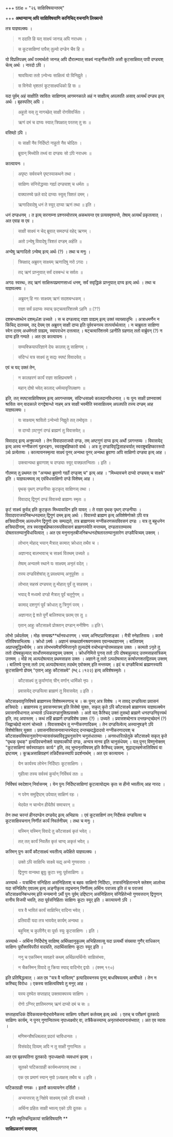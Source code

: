 +++
title = "२६ साक्षिविषयान्तरम्"

+++
**अथान्यान्य् अपि साक्षिविषयाणि कानिचिद् वचनानि लिख्यन्ते**

तत्र याज्ञवल्क्यः ।

> न ददाति हि यत् साक्ष्यं जानन्न् अपि नराधमः ।

> स कूटसाक्षिणां पापैस् तुल्यो दण्डेन चैव हि ॥

यो विप्रतिपन्नम् अर्थं परमार्थतो जानन्न् अपि दौरात्म्यात् साक्ष्यं नाङ्गीकरोति असौ कूटसाक्षिवत् पापी दण्ड्यश् चेत्य् अर्थः । नारदो ऽपि ।

> श्रावयित्वा ततो ऽन्येभ्यः साक्षित्वं यो विनिह्नुते ।

> स विनेयो भृशतरं कूटसाक्ष्यधिको हि सः ॥

यदा पूर्वम् अहं साक्षीति स्रावितः साक्षिणाम् आगमनकाले अहं न साक्षीत्य् अपलपति असाव् अत्यर्थं दण्ड्य इत्य् अर्थः । बृहस्पतिर् अपि ।

> अहूतो यस् तु नागच्छेत् साक्षी रोगविवर्जितः ।

> ऋणं दमं च दाप्यः स्यात् त्रिपक्षात् परतस् तु सः ॥

वसिष्ठो ऽपि ।

> यः साक्षी नैव निर्दिष्टो नाहूतो नैव चोदितः ।

> ब्रूयान् मिथ्येति तथ्यं वा दण्ड्यः सो ऽपि नराधमः ॥

कात्यायनः ।

> अपृष्टः सर्ववचने पृष्टस्याकथने तथा । 

> साक्षिणः संनिरोद्धव्याः गर्ह्या दण्ड्याश् च धर्मतः ॥

> वाक्पारुष्ये छले वादे दाप्याः स्युस् त्रिशतं दमम् ।

> ऋणादिवादेषु धनं ते स्युर् दाप्या ऋणं तथा ॥ इति ।

धनं दण्डधनम् । त इत्य् सरनाम्ना प्रश्नस्योत्तरम् अकथयन्त एव प्रत्यवमृश्यन्ते, तेषाम् अत्यर्थं प्रकृतत्वात् । अत एवाह स एव ।

> साक्षी साक्ष्यं न चेद् ब्रूयात् समदण्डं वहेद् ऋणम् ।

> अतो ऽन्येषु विवादेषु त्रिशतं दण्डम् अर्हति ॥

अन्येषु ऋणादितो ऽन्येष्व् इत्य् अर्थः (?) । तथा च मनुः ।

> त्रिपक्षाद् अब्रुवन् साक्ष्यम् ऋणादिषु नरो ऽगदः ।

> तद् ऋणं प्राप्नुयात् सर्वं दसबन्धं च सर्वतः ॥

अगदः स्वस्थः, तद् ऋणं साक्षिरूपप्रमाणसाध्यं धनम्, सर्वं सवृद्धिकं प्राप्नुयात् दाप्य इत्य् अर्थः । तथा च याज्ञवल्क्यः ।

> अब्रुवन् हि नरः साक्ष्यम् ऋणं सदशबन्धकम् ।

> राज्ञा सर्वं प्रदाप्यः स्याच् छट्चत्वारिंशत्तमे ऽहनि ॥ (??)

दशबन्धशब्धेन दशम्ॐश उच्यते । स च दण्डत्वाद् राज्ञा ग्राह्यम् इत्य् उक्तं व्याख्यातृभिः । अत्राधमर्णेन न किंचिद् दातव्यम्, तद् देयम् एव अब्रुवन् साक्षी दाप्य इति पूर्ववचनस्य तात्पर्यार्थत्वात् । न चाब्रुवता साक्षिणा स्वेन दत्तम् अधर्मणतो ग्राह्यम्, स्वापराधेन दत्तत्वात् । षट्चत्वारिंशत्तमे ऽहनीति ग्रहणात् ततो वार्ब्रुवन् (?) न दाप्य इति गम्यते । अत एव कात्यायनः ।

> सम्यक्क्रियापरिज्ञाने देयः कालस् तु साक्षिणम् ।

> संदिग्धं यत्र साक्ष्यं तु सद्यः स्पष्टं विवादयेत् ॥

एवं च यद् उक्तं तेन,

> न कालहरणं कार्यं राज्ञा साक्षिप्रभाषणे ।

> महान् दोषो भवेत् कालाद् धर्मव्यावृत्तिलक्षणः ॥ 

इति, तत् स्पष्टसाक्षिविषयम् इत्य् अवगन्तव्यम्, संदिग्धसाक्ष्ये कालदानविधानात् । यः पुनः साक्षी प्रश्नवाक्यं श्रावितः सन् वादकाले रागद्वेषान्धो नाहम् अत्र साक्षी भवमीति स्वसाक्षित्वम् अपलपति तस्य दण्डम् आह याज्ञवल्क्यः ।

> यः साक्ष्याम् श्रावितो ऽन्येभ्यो निह्नुते तत् तमोवृतः ।

> स दाप्यो ऽष्टगुणं दण्डं ब्राह्मणं तु विवासयेत् ॥

विवादाद् इत्य् अनुषज्यते । तेन विवादपराजयो दण्डः, तम् अष्टगुणं दाप्य इत्य् अर्थो ऽवगन्तव्यः । विवासयेद् इत्य् अस्य नग्नीकरणं गृहभङ्गः, स्वराष्ट्रबहिष्कारो वार्थः । अत्र तु दण्डाविवृद्धिसाहचर्यात् स्वराष्ट्रबहिष्काररूपो ऽर्थः प्रत्येतव्यः । कात्यायनस्मृत्या साक्ष्यं पुनर् अन्यथा पुनर् अन्यथा ब्रुवाणा अपि साक्षिणो दण्ड्या इत्य् आह ।

> उक्त्वान्यथा ब्रुवाणाश् च दण्ड्याः स्युर् वाक्छलान्विताः । इति ।

गौतमस् तु प्रथमत एव "अन्यथा ब्रुवाणो गर्ह्यो दण्ड्य्श् च" इत्य् आह । "मिथ्यावचने दाप्यो दण्ड्यस् च साक्ष्ये" इति । याज्ञवल्क्यस् त्व् एवंविधसाक्षिणो दण्डे विशेषम् आह ।

> पृथक् पृथग् दण्डनीयाः कूटकृत् साक्षिणस् तथा ।

> विवादाद् द्विगुणं दण्डं विवास्यो ब्राह्मणः स्मृतः ॥

कृटं साक्ष्यं कुर्वन्न् इति कूटकृतः मिथ्यावादिन इति यावत् । ते राज्ञा पृथक् पृथग् दण्डनीयाः । विवादपराजयनिबन्धनदमात् द्विगुणं दमम् इत्य् अर्थः । विवास्यो ब्राह्मण इत्य् अविशेषेणोक्ते ऽपि यत्र क्षत्रियादीनाम् अल्पधनेन द्विगुणो दमः सम्पद्यते, तत्र ब्राह्मणस्य नग्नीकरणरूपविवसनं दण्डः । यत्र तु बहुधनेन क्षत्रियादीनाम्, तत्र स्वराष्ट्रबहिष्काररूपविवासनं ब्राह्मणस्येति मन्तव्यम्, दण्डतारतम्यस्य दोषतारतम्यानुविधायित्वात् । अत एव मनुनानृतबीजनिबन्धनदोषतारतम्यानुसारेण दण्डवैचित्र्यम् उक्तम् ।

> लोभान् मोहाद् भयान् मैत्रात् कामात् क्रोधात् तथैव च ।

> अज्ञानाद् बालभावाच् च साक्ष्यं वितथम् उच्यते ॥

> तेषाम् अन्यतमे स्थाने यः साक्ष्यम् अनृतं वदेत् ।

> तस्य दण्डविशेषांस् तु प्रवक्ष्याम्य् अनुपूर्वशः ॥

> लोभात् सहस्रं दण्ड्यस् तु मोहात् पूर्वं तु साहसम् ।

> भयाद् वै मध्यमो दण्डो मैत्रात् पूर्वं चतुर्गुणम् ॥

> कामाद् दशगुणं पूर्वं क्रोधात् तु त्रिगुणं परम् ।

> अज्ञानात् द्वे शते पूर्णे बालिश्याच् छतम् एव तु ॥

> एतान् आहुः कौटसाक्ष्ये प्रोक्तान् दण्डान् मनीषिणः ॥ इति \

लोभो ऽर्थपर्तवम् । मोहः सम्यक्प्र**र्थानवधारणम् । भयम् अनिष्टप्राप्तिशङ्का । मैत्री स्नेहातिसयः । कामो रतिविषयाभिलाषः । क्रोधो ऽमर्षः । अज्ञानं समक्षदर्शनश्रवणसमय एवान्यथाज्ञानम् । बालिश्यम् अप्राप्तबुद्धिस्थैर्यम् । अत्र लोभभयमैत्रनिमित्तानृते तुल्यदोषे वचोभङ्ग्योत्तमसाहस उक्तः । कामतो ऽनृते तु ततो दोषबाहुल्यात् सार्धोत्तमसाहसद्वयम् उक्तम् । क्रोधनिमित्ते पुनस् ततो ऽपि दोषबाहुल्याद् उत्तमसाहसत्रिकम् उत्तमम् । मोहे त्व् अल्पदोषत्वात् प्रथमसाहस उक्तः । अज्ञाने तु ततो ऽल्पदोषत्वात् कार्षापणशतद्वितयम् उक्तम् । बालिश्ये पुनस् ततो ऽप्य् अल्पदोषत्वात् तदर्थम् एवोक्तम् इति मन्तव्यम् । इदं च दण्डवैचित्र्यं ब्राह्मणस्यापि कूटसाक्षिणो ज्ञेयम् "एतान् आहुः कौटसाक्ष्ये" (म्ध् ८।१२२) इत्य् अविशेषस्मृतेः । 

> कौटसाक्ष्यं तु कुर्वाणांस् त्रीन् वर्णान् धार्मिको नृपः ।

> प्रवासयेद् दण्डयित्वा ब्राह्मणं तु विवासयेत् ॥ इति ।

कौटसाक्ष्यावृत्तिविषये ब्राह्मणस्य विशेषस्मरणाच् च । कः पुनर् अत्र विशेषः । न तावद् दण्डयित्वा प्रवासनं क्षत्रियादेः । ब्राह्मणस्य तु प्रवासनमात्रम् इति विसेषो युक्तः, सकृत् कृते ऽपि कौटसाक्ष्ये ब्राह्मणस्य याज्ञवल्क्येन प्रवासनविधानात् अभ्यासे ऽधिकदण्डानुक्तिप्रसक्तेः । अतो यत् कैश्चिद् उक्तं तुसब्दो ब्राह्मणे धनदण्डनिवृत्त्यर्थ इति, तद् अपास्तम् । कथं तर्हि ब्राह्मणे दण्डविशेष उक्तः (?) । उच्यते । प्रवासशब्देनात्र दन्तछन्द्च्छेदनं (?) जिह्वाच्छेदो मारणं चोच्यते । विवासशब्देन तु नग्नीकरणादिकम् । तेन दण्डयित्वेत्य् अस्यानुषङ्गे ऽपि विशेषोक्तिर् युक्ता । प्रवासनविवासनावान्तरभेदाद् दन्तच्छदद्धेदादयो नग्नीकरणादयश् च कौटसाक्ष्यविषयानुसारेणाभ्याससंख्याविवृद्ध्यनुसारेण चनुसंधातव्याः । अनवधारितहेतुके कौटसाक्ष्ये सकृत् कृते "पृथक् पृथक्" इत्यदिवचनोक्तो याज्ञवल्कीयो दण्डः, अन्यत्र मानव इति चानुसंधेयम् । यत् पुनर् विष्णुनोक्तम् "कूटसाक्षिणां सर्वस्वापहारः कार्यः" इति, तद् भूम्यनृतविषयम् इति कैश्चिद् उक्तम्, शूद्राद्यस्हर्मजातिविषयं वा द्रष्टव्यम् । कूऋअसाक्षिग्रहणं तन्निर्देसकस्यापि प्रदर्शनार्थम् । अत एव कात्यायनः ।

> येन कार्यस्य लोभेन निर्दिष्टाः कूटसाक्षिणः ।

> गृहीत्वा तस्य सर्वस्वं कुर्यान् निर्विषयं ततः ॥

निर्विषयं स्वदेशान् निर्वासनम् । येन पुनः निर्दिष्टसाक्षिणां कूटत्वायोद्यमः कृतः स हीनो भवतीत्य् आह नारदः ।

> न परेण समुद्दिष्टम् उपेयात् साक्षिणं रहः ।

> भेदयेत न चान्येन हीयेतैवं समाचरन् ॥

तेन तथा चरन्तं हीनदण्डेन दण्डयेद् इत्य् अभिप्रायः । एवं कूटसाक्षिणं तन् निर्देशकं दण्डयित्वा च कूटसाक्षिवचनान् निर्णीतं कार्यं निवर्तनीयम् । तथा च मनुः ।

> यस्मिन् यस्मिन् विवादे तु कौटसाक्ष्यं कृतं भवेत् ।

> तत् तत् कार्यं निवर्तेत कृतं चाप्य् अकृतं भवेत् ॥

कस्मिन् पुनः कार्ये कौटसाक्ष्यं भवतीत्य् अपेक्षिते याज्ञवल्क्यः ।

> उक्ते ऽपि साक्षिभिः साक्ष्ये यद्य् अन्ये गुणवत्तराः ।

> द्विगुणा वान्यथा ब्रूयुः कूटाः स्युः पूर्वसाक्षिणः ॥

अस्यार्थः -  यत्रार्थिना संनिहिता असंनिहिताश् च बहवः साक्षिणो निर्दिष्टाः, तत्रासंनिहितानयने क्लेशम् आलोच्य यदा संनिहितैर् एवालम् इत्य् अङ्गीकृत्य तद्वचनान् निर्णीतम् अर्थिनः पराजय इति तं च पराजयं कौटसाक्ष्यनिबन्धनम् इति मन्यमानो ऽर्थी पुनः पूर्वम् उद्दिष्टान् असंनिहितान् संनिहितेभ्यो गुणवत्तरान् द्विगुणान् वानीय विजयी भवति, तदा पूर्वसंनिहिताः साक्षिणः कूटाः स्युर् इति । कात्यायनो ऽपि ।

> यत्र वै भावितं कार्यं साक्षिभिर् वादिना भवेत् ।

> प्रतिवादी यदा तत्र भावयेत् कार्यम् अन्यथा ॥

> बहुभिश् च कुलीनैर् वा पूर्वाः स्युः कूटसाक्षिणः । इति ।

अस्यार्थः -  अर्थिना निर्दिष्टेषु साक्षिष्व् अर्थिपक्षानुकूलम् अभिहितवत्सु यदा प्रत्यर्थी संख्यया गुणैर् वाधिकान् साक्षिणः पूर्वोक्तविपरीतं वादयति, तदार्थिसाक्षिणः कूटाः स्युर् इति । 

> <span style="text-decoration - underline;">ननु</span> च एकस्मिन् व्यवहारे कथम् अर्थिप्रत्यर्थिनोः साक्षिसंभवः, 

> न चैकस्मिन् विवादे तु क्रिया स्याद् वादिनोर् द्वयोः । (क्स्म् १९०)

इति प्रतिषिद्धत्वात् । अत एव "यत्र वै भावितम्" इत्यादिवचनस्य पुनर् बाधविषयत्वम् आश्रीयते । तेन न कश्चिद् विरोधः । एकस्य साक्षित्वविषये तु मनुर् आह ।

> यस्य दृश्येत सप्ताहाद् उक्तवाक्यस्य साक्षिणः ।

> रोगो ऽग्निर् ज्ञातिमरणम् ऋणं दाप्यो दमं च सः ॥

सप्ताहावधिकं दैविकव्यसनोद्भावेनैकस्य साक्षिणः परीक्षणं कर्तव्यम् इत्य् अर्थः । एतच् च परीक्षणं दूतकादेः साक्षिणः कार्यम्, न पुनर् गुणान्वितस्य नृपाध्यक्ष्योर् वा, तत्रैकैकस्याप्य् अनृतसंभावनासंभवात् । अत एव व्यासः ।

> मणिमन्त्रौषधिबलात् प्रदत्तं चाविधानतः ।

> विसंवदेद् दिव्यम् अपि न तु साक्षी गुणान्वितः ॥

अत एव बृहस्पतिना दूतकादेः नृपाध्यक्षयोः व्यवधानं कृतम् ।

> सूतको घटिकाग्राही कार्यमध्यगतस् तथा ।

> एक एव प्रमाणं स्यान् नृपो ऽध्यक्षस् तथैव च ॥ इति ।

घटिकाग्राही गणकः । इतरौ कात्यायनेन दर्सितौ ।

> अभ्यन्तरस् तु निक्षेपे साक्ष्यम् एको ऽपि वाच्यते ।

> अर्थिना प्रहितः साक्षी भवत्य् एको ऽपि दूतकः ॥

**इति स्मृतिचन्द्रिकायां साक्षिविषयाणि **

**साक्षिप्रकरणं समाप्तम्**
